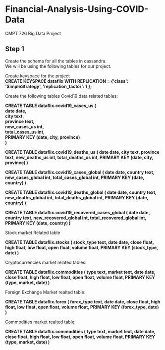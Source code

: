 # Financial-Analysis-Using-COVID-Data
CMPT 726 Big Data Project

## Step 1
Create the schema for all the tables in cassandra.<br/>
We will be using the following tables for our project.

Create keyspace for the project<br/>
**CREATE KEYSPACE dataflix WITH REPLICATION = {'class': 'SimpleStrategy', 'replication_factor': 1 };**

Create the following tables
Covid19 data related tables:

**CREATE TABLE dataflix.covid19_cases_us (<br/>
    date date,<br/>
    city text,<br/>
    province text,<br/>
    new_cases_us int,<br/>
    total_cases_us int,<br/>
    PRIMARY KEY (date, city, province)<br/>
)<br/>**

**CREATE TABLE dataflix.covid19_deaths_us (
    date date,
    city text,
    province text,
    new_deaths_us int,
    total_deaths_us int,
    PRIMARY KEY (date, city, province)
)**

**CREATE TABLE dataflix.covid19_cases_global (
    date date,
    country text,
    new_cases_global int,
    total_cases_global int,
    PRIMARY KEY (date, country)
)**

**CREATE TABLE dataflix.covid19_deaths_global (
    date date,
    country text,
    new_deaths_global int,
    total_deaths_global int,
    PRIMARY KEY (date, country)
)**

**CREATE TABLE dataflix.covid19_recovered_cases_global (
    date date,
    country text,
    new_recovered_global int,
    total_recovered_global int,
    PRIMARY KEY (date, country)
)**

Stock market Related table

**CREATE TABLE dataflix.stocks (
    stock_type text,
    date date,
    close float,
    high float,
    low float,
    open float,
    volume float,
    PRIMARY KEY (stock_type, date)
)**

Cryptocurrencies market related tables:

**CREATE TABLE dataflix.commodities (
    type text,
    market text,
    date date,
    close float,
    high float,
    low float,
    open float,
    volume float,
    PRIMARY KEY (type, market, date)
)**

Foreign Exchange Market realted table:

**CREATE TABLE dataflix.forex (
    forex_type text,
    date date,
    close float,
    high float,
    low float,
    open float,
    volume float,
    PRIMARY KEY (forex_type, date)
)**

Commodities market realted table:

**CREATE TABLE dataflix.commodities (
    type text,
    market text,
    date date,
    close float,
    high float,
    low float,
    open float,
    volume float,
    PRIMARY KEY (type, market, date)
)**























